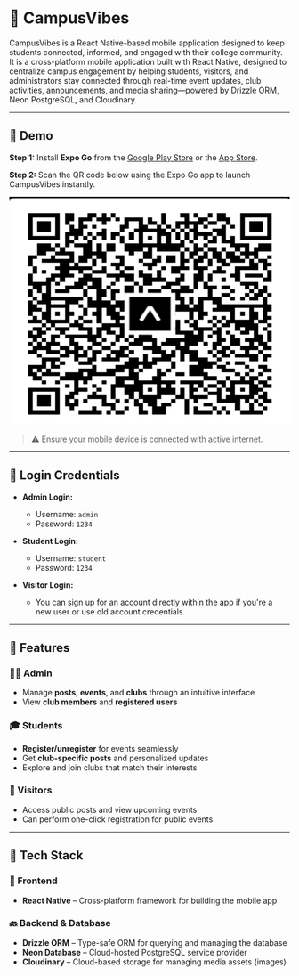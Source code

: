 # 📱 CampusVibes

CampusVibes is a React Native-based mobile application designed to keep students connected, informed, and engaged with their college community. It is a cross-platform mobile application built with React Native, designed to centralize campus engagement by helping students, visitors, and administrators stay connected through real-time event updates, club activities, announcements, and media sharing—powered by Drizzle ORM, Neon PostgreSQL, and Cloudinary.

---

## 🎥 Demo

**Step 1:** Install **Expo Go** from the [Google Play Store](https://play.google.com/store/apps/details?id=host.exp.exponent&pcampaignid=web_share) or the [App Store](https://apps.apple.com/us/app/expo-go/id982107779).

**Step 2:** Scan the QR code below using the Expo Go app to launch CampusVibes instantly.

<p>
  <img src="https://raw.githubusercontent.com/yashsrivastavaaa/CampusVibes/refs/heads/main/assets/images/Version_1_dot_4.png" height="410" width="613" alt="CampusVibes QR Code">
</p>

> ⚠️ Ensure your mobile device is connected with active internet.

---

## 🔑 Login Credentials

- **Admin Login:**
  - Username: `admin`
  - Password: `1234`

- **Student Login:**
  - Username: `student`
  - Password: `1234`

- **Visitor Login:**
  - You can sign up for an account directly within the app if you're a new user or use old account credentials.

---

## 🚀 Features

### 👨‍💼 Admin
- Manage **posts**, **events**, and **clubs** through an intuitive interface
- View **club members** and **registered users**

### 🎓 Students
- **Register/unregister** for events seamlessly
- Get **club-specific posts** and personalized updates
- Explore and join clubs that match their interests

### 👀 Visitors
- Access public posts and view upcoming events
- Can perform one-click registration for public events.

---

## 🧱 Tech Stack

### 📱 Frontend
- **React Native** – Cross-platform framework for building the mobile app

### 🔙 Backend & Database
- **Drizzle ORM** – Type-safe ORM for querying and managing the database
- **Neon Database** – Cloud-hosted PostgreSQL service provider
- **Cloudinary** – Cloud-based storage for managing media assets (images)



